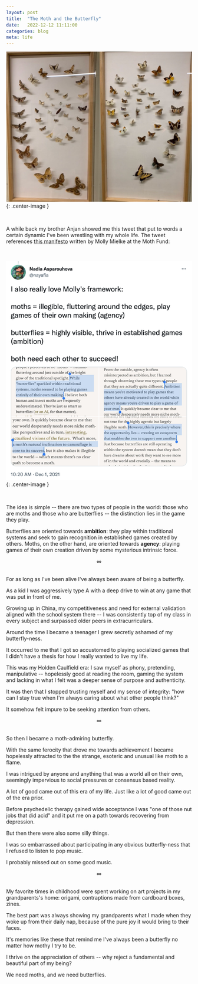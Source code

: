 ```yaml
---
layout: post
title:  "The Moth and the Butterfly"
date:   2022-12-12 11:11:00
categories: blog
meta: life
---
```


![moth butterfly](/images/moth-butterfly.png){: .center-image }

<br />

A while back my brother Anjan showed me this tweet that put to words a certain dynamic I've been wrestling with my whole life. The tweet references [this manifesto](https://mothfund.substack.com/p/moth-fund-manifesto) written by Molly Mielke at the Moth Fund:

<br />

![moth butterfly](/images/moth-butterfly-tweet.png){: .center-image }

<br />

The idea is simple -- there are two types of people in the world: those who are moths and those who are butterflies -- the distinction lies in the game they play.

Butterflies are oriented towards **ambition**: they play within traditional systems and seek to gain recognition in established games created by others. Moths, on the other hand, are oriented towards **agency**: playing games of their own creation driven by some mysterious intrinsic force.
<br />
<div align="center"> ∞ </div>
<br />

For as long as I've been alive I've always been aware of being a butterfly.

As a kid I was aggressively type A with a deep drive to win at any game that was put in front of me.

Growing up in China, my competitiveness and need for external validation aligned with the school system there -- I was consistently top of my class in every subject and surpassed older peers in extracurriculars.

Around the time I became a teenager I grew secretly ashamed of my butterfly-ness.

It occurred to me that I got so accustomed to playing socialized games that I didn't have a thesis for how I really wanted to live my life.

This was my Holden Caulfield era: I saw myself as phony, pretending, manipulative -- hopelessly good at reading the room, gaming the system and lacking in what I felt was a deeper sense of purpose and authenticity.

It was then that I stopped trusting myself and my sense of integrity: "how can I stay true when I'm always caring about what other people think?"

It somehow felt impure to be seeking attention from others.
<br />
<div align="center"> ∞ </div>
<br />

So then I became a moth-admiring butterfly.

With the same ferocity that drove me towards achievement I became hopelessly attracted to the the strange, esoteric and unusual like moth to a flame.

I was intrigued by anyone and anything that was a world all on their own, seemingly impervious to social pressures or consensus based reality.

A lot of good came out of this era of my life. Just like a lot of good came out of the era prior.

Before psychedelic therapy gained wide acceptance I was "one of those nut jobs that did acid" and it put me on a path towards recovering from depression.

But then there were also some silly things.

I was so embarrassed about participating in any obvious butterfly-ness that I refused to listen to pop music.

I probably missed out on some good music.
<br />
<div align="center"> ∞ </div>
<br />

My favorite times in childhood were spent working on art projects in my grandparents's home: origami, contraptions made from cardboard boxes, zines.

The best part was always showing my grandparents what I made when they woke up from their daily nap, because of the pure joy it would bring to their faces.

It's memories like these that remind me I've always been a butterfly no matter how mothy I try to be.

I thrive on the appreciation of others -- why reject a fundamental and beautiful part of my being?

We need moths, and we need butterflies.
